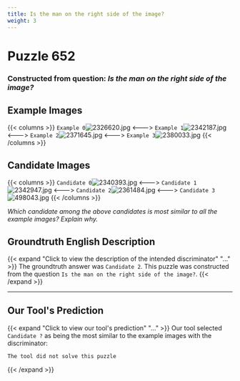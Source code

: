 ```yaml
---
title: Is the man on the right side of the image?
weight: 3
---
```


# Puzzle 652
### Constructed from question: _Is the man on the right side of the image?_


## Example Images
{{< columns >}}
`Example 0`![2326620.jpg](/gqa_images/2326620.jpg)
<--->
`Example 1`![2342187.jpg](/gqa_images/2342187.jpg)
<--->
`Example 2`![2371645.jpg](/gqa_images/2371645.jpg)
<--->
`Example 3`![2380033.jpg](/gqa_images/2380033.jpg)
{{< /columns >}}

## Candidate Images
{{< columns >}}
`Candidate 0`![2340393.jpg](/gqa_images/2340393.jpg)
<--->
`Candidate 1`![2342947.jpg](/gqa_images/2342947.jpg)
<--->
`Candidate 2`![2361484.jpg](/gqa_images/2361484.jpg)
<--->
`Candidate 3`![498043.jpg](/gqa_images/498043.jpg)
{{< /columns >}}

*Which candidate among the above candidates is most similar to all the example images? Explain why.*

## Groundtruth English Description

{{< expand "Click to view the description of the intended discriminator" "..." >}}
The groundtruth answer was `Candidate 2`. This puzzle was constructed from the question `Is the man on the right side of the image?`.
{{< /expand >}}

---

## Our Tool's Prediction

{{< expand "Click to view our tool's prediction" "..." >}}
Our tool selected `Candidate ?` as being the most similar to the example images with the discriminator:
```plaintext
The tool did not solve this puzzle
```
{{< /expand >}}
